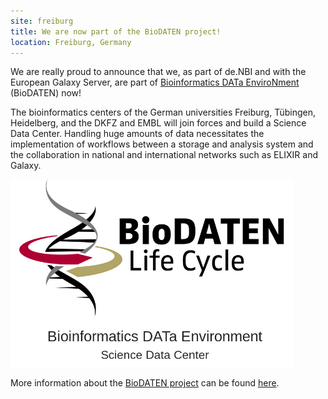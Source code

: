 ```yaml
---
site: freiburg
title: We are now part of the BioDATEN project!
location: Freiburg, Germany
---
```


We are really proud to announce that we, as part of de.NBI and with the European Galaxy Server, are part of [Bioinformatics DATa EnviroNment](http://www.biodaten.info/?page=about) (BioDATEN) now!

The bioinformatics centers of the German universities Freiburg, Tübingen, Heidelberg, and the DKFZ and EMBL will join forces and build a Science Data Center. Handling huge amounts of data necessitates the implementation of workflows between a storage and analysis system and the collaboration in national and international networks such as ELIXIR and Galaxy. 

<div class="multiple-img">
    <img src="assets/media/biodaten.png" height="300px"/>
</div>

More information about the [BioDATEN project](http://www.biodaten.info) can be found [here](https://mwk.baden-wuerttemberg.de/de/service/presse/pressemitteilung/pid/vier-science-data-centers-in-baden-wuerttemberg).
